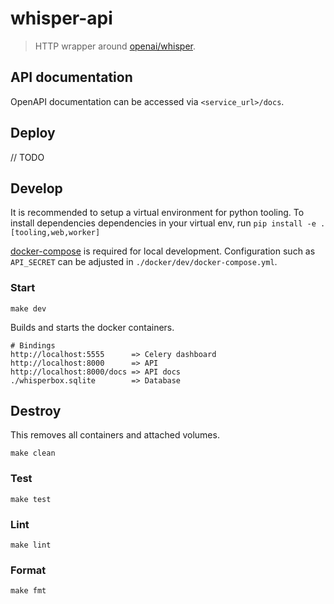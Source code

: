 # whisper-api

> HTTP wrapper around [openai/whisper](https://github.com/openai/whisper).

## API documentation

OpenAPI documentation can be accessed via `<service_url>/docs`.

## Deploy

// TODO

## Develop

It is recommended to setup a virtual environment for python tooling. To install dependencies dependencies in your virtual env, run `pip install -e .[tooling,web,worker]`

[docker-compose](https://docs.docker.com/get-started/08_using_compose/) is required for local development. Configuration such as `API_SECRET` can be adjusted in `./docker/dev/docker-compose.yml`.

### Start

```
make dev
```

Builds and starts the docker containers.

```
# Bindings
http://localhost:5555      => Celery dashboard
http://localhost:8000      => API
http://localhost:8000/docs => API docs
./whisperbox.sqlite        => Database
```

## Destroy

This removes all containers and attached volumes.

```
make clean
```

### Test

```
make test
```

### Lint

```
make lint
```

### Format

```
make fmt
```
